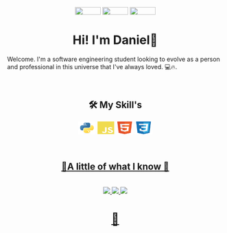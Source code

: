 <div align="center" > 
  <a href="https://wa.me/5521992143678" target="_blank"><img height="18" width="60" src="https://img.shields.io/badge/WhatsApp-25D366?style=for-the-badge&logo=whatsapp&logoColor=white" target="_blank"></a>
  <a href="https://www.instagram.com/danmonc/" target="_blank"><img height="18" width="60" src="https://img.shields.io/badge/-Instagram-%23E4405F?style=for-the-badge&logo=instagram&logoColor=white" target="_blank"></a>
  <a href="https://www.linkedin.com/in/daniel-monteiro-0b986027b/" target="_blank"><img height="18" width="60" src="https://img.shields.io/badge/-LinkedIn-%230077B5?style=for-the-badge&logo=linkedin&logoColor=white" target="_blank"></a> 
</div>

<div align="center" >
    <h1><strong>Hi! I'm Daniel👋</strong></h1>
</div>

Welcome. I'm a software engineering student looking to evolve as a person and professional in this universe that I've always loved. 💻🔥.

<br>
<div align="center">
    <h2><span>🛠️ My Skill's</span></h2>
</div>

<div align="center">
  <img align="center" alt="Python" height="30" width="40" src="https://raw.githubusercontent.com/devicons/devicon/master/icons/python/python-original.svg">
  <img align="center" alt="Js" height="30" width="40" src="https://raw.githubusercontent.com/devicons/devicon/master/icons/javascript/javascript-plain.svg">
  <img align="center" alt="HTML" height="30" width="40" src="https://raw.githubusercontent.com/devicons/devicon/master/icons/html5/html5-original.svg">
  <img align="center" alt="CSS" height="30" width="40" src="https://raw.githubusercontent.com/devicons/devicon/master/icons/css3/css3-original.svg">
</div>
<br><br>

<div align="center">
    <h2> <a href="https://github.com/stars/DanielMonteiroC/lists/study">🚀A little of what I know 🚀</a></h2>
</div>
<br>
<div align="center">
  <a href="https://github.com/DanielMonteiroC">
  <img height="150em" src="https://streak-stats.demolab.com/?user=DanielMonteiroC&theme=dark" />
  <img height="150em" src="https://github-readme-stats.vercel.app/api?username=DanielMonteiroC&show_icons=true&theme=dark&include_all_commits=true&count_private=true"/>
  <img height="150em" src="https://github-readme-stats.vercel.app/api/top-langs/?username=DanielMonteiroC&layout=compact&langs_count=7&theme=dark"/>
</div>

<div align="center"> 
  <h1><a href="https://drive.google.com/drive/folders/1SQbGGkXplrn7yaYKT2mfbRSO-PDATmS4?usp=drive_link" target="_blank">🌟</a></h1>
</div>
